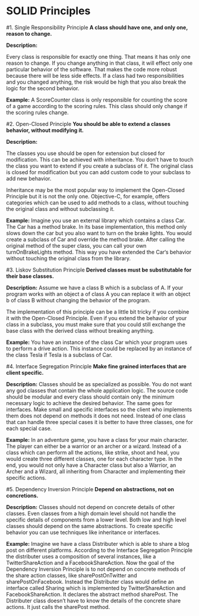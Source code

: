 # SOLID Principles

#1. Single Responsibility Principle
**A class should have one, and only one, reason to change.**

**Description:**

Every class is responsible for exactly one thing. That means it has only one reason to change. If you change anything in that class, it will effect only one particular behavior of the software. That makes the code more robust because there will be less side effects. If a class had two responsibilities and you changed anything, the risk would be high that you also break the logic for the second behavior.

**Example:**
A ScoreCounter class is only responsible for counting the score of a game according to the scoring rules. This class should only change if the scoring rules change.


#2. Open-Closed Principle
**You should be able to extend a classes behavior, without modifying it.**

**Description:**

The classes you use should be open for extension but closed for modification. This can be achieved with inheritance. You don’t have to touch the class you want to extend if you create a subclass of it. The original class is closed for modification but you can add custom code to your subclass to add new behavior.

Inheritance may be the most popular way to implement the Open-Closed Principle but it is not the only one. Objective-C, for example, offers categories which can be used to add methods to a class, without touching the original class and without subclassing it.

**Example:**
Imagine you use an external library which contains a class Car. The Car has a method brake. In its base implementation, this method only slows down the car but you also want to turn on the brake lights. You would create a subclass of Car and override the method brake. After calling the original method of the super class, you can call your own turnOnBrakeLights method. This way you have extended the Car‘s behavior without touching the original class from the library.

#3. Liskov Substitution Principle
**Derived classes must be substitutable for their base classes.**

**Description:**
Assume we have a class B which is a subclass of A. If your program works with an object a of class A you can replace it with an object b of class B without changing the behavior of the program.

The implementation of this principle can be a little bit tricky if you combine it with the Open-Closed Principle. Even if you extend the behavior of your class in a subclass, you must make sure that you could still exchange the base class with the derived class without breaking anything.

**Example:**
You have an instance of the class Car which your program uses to perform a drive action. This instance could be replaced by an instance of the class Tesla if Tesla is a subclass of Car.

#4. Interface Segregation Principle
**Make fine grained interfaces that are client specific.**

**Description:**
Classes should be as specialized as possible. You do not want any god classes that contain the whole application logic. The source code should be modular and every class should contain only the minimum necessary logic to achieve the desired behavior. The same goes for interfaces. Make small and specific interfaces so the client who implements them does not depend on methods it does not need. Instead of one class that can handle three special cases it is better to have three classes, one for each special case.

**Example:**
In an adventure game, you have a class for your main character. The player can either be a warrior or an archer or a wizard. Instead of a class which can perform all the actions, like strike, shoot and heal, you would create three different classes, one for each character type. In the end, you would not only have a Character class but also a Warrior, an Archer and a Wizard, all inheriting from Character and implementing their specific actions.

#5. Dependency Inversion Principle
**Depend on abstractions, not on concretions.**

**Description:**
Classes should not depend on concrete details of other classes. Even classes from a high domain level should not handle the specific details of components from a lower level. Both low and high level classes should depend on the same abstractions. To create specific behavior you can use techniques like inheritance or interfaces.

**Example:**
Imagine we have a class Distributer which is able to share a blog post on different platforms. According to the Interface Segregation Principle the distributer uses a composition of several instances, like a TwitterShareAction and a FacebookShareAction. Now the goal of the Dependency Inversion Principle is to not depend on concrete methods of the share action classes, like sharePostOnTwitter and sharePostOnFacebook. Instead the Distributer class would define an interface called Sharing which is implemented by TwitterShareAction and FacebookShareAction. It declares the abstract method sharePost. The Distributer class doesn’t have to know the details of the concrete share actions. It just calls the sharePost method.
